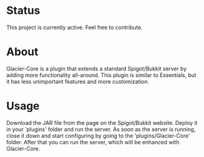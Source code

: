 # Status
This project is currently active. Feel free to contribute.

# About
Glacier-Core is a plugin that extends a standard Spigot/Bukkit server by adding more functionality all-around. This plugin is similar to Essentials, but it has less unimportant features and more customization.


# Usage
Download the JAR file from the page on the Spigot/Bukkit website. Deploy it in your 'plugins' folder and run the server. As soon as the server is running, close it down and start configuring by going to the 'plugins/Glacier-Core' folder. After that you can run the server, which will be enhanced with Glacier-Core.
